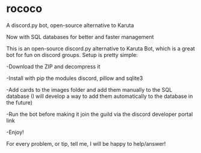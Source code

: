 # rococo

A discord.py bot, open-source alternative to Karuta

Now with SQL databases for better and faster management

This is an open-source discord.py alternative to Karuta Bot, which is a great bot for fun on discord groups.
Setup is pretty simple: 

-Download the ZIP and decompress it

-Install with pip the modules discord, pillow and sqlite3

-Add cards to the images folder and add them manually to the SQL database (I will develop a way to add them automatically to the database in the future)

-Run the bot before making it join the guild via the discord developer portal link

-Enjoy!

For every problem, or tip, tell me, I will be happy to help/answer!
